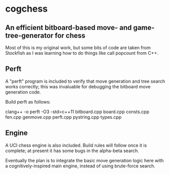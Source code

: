 # cogchess
## An efficient bitboard-based move- and game-tree-generator for chess

Most of this is my original work, but some bits of code are taken from Stockfish as I was learning how to do things like call popcount from C++.

## Perft
A "perft" program is included to verify that move generation and tree search works correctly; this was invaluable for debugging the bitboard move generation code.

Build perft as follows:

clang++ -o perft -O3 -std=c++11 bitboard.cpp board.cpp consts.cpp fen.cpp genmove.cpp perft.cpp pystring.cpp types.cpp 

## Engine
A UCI chess engine is also included. Build rules will follow once it is complete; at present it has some bugs in the alpha-beta search.

Eventually the plan is to integrate the basic move generation logic here with a cognitively-inspired main engine, instead of using brute-force search. 

